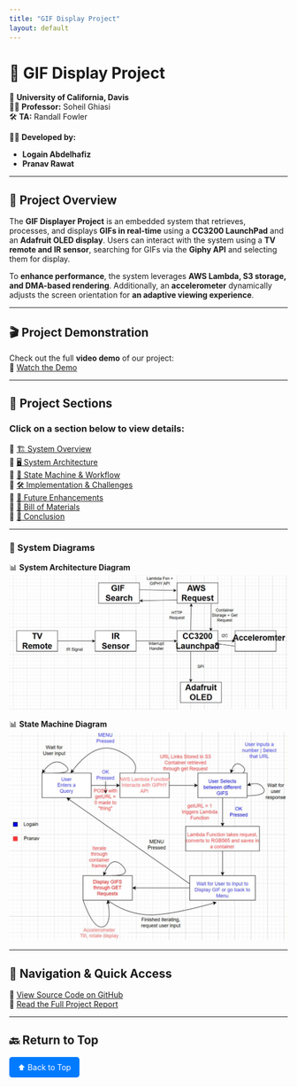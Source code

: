 ```yaml
---
title: "GIF Display Project"
layout: default
---
```


# 🎥 GIF Display Project  
📍 **University of California, Davis**  
👨‍🏫 **Professor:** Soheil Ghiasi  
🛠 **TA:** Randall Fowler  

👨‍💻 **Developed by:**  
- **Logain Abdelhafiz**  
- **Pranav Rawat**  

---

## 📌 **Project Overview**  
The **GIF Displayer Project** is an embedded system that retrieves, processes, and displays **GIFs in real-time** using a **CC3200 LaunchPad** and an **Adafruit OLED display**. Users can interact with the system using a **TV remote and IR sensor**, searching for GIFs via the **Giphy API** and selecting them for display.

To **enhance performance**, the system leverages **AWS Lambda, S3 storage, and DMA-based rendering**. Additionally, an **accelerometer** dynamically adjusts the screen orientation for **an adaptive viewing experience**.

---

## 🎬 **Project Demonstration**
Check out the full **video demo** of our project:  
🎥 [Watch the Demo](https://youtu.be/ePIa4oJOAQ0?si=5XlpDbn1atBiujxr)  

---

## 🔗 **Project Sections**
### **Click on a section below to view details:**
🔹 [🏗 System Overview](system_overview.md)  
🔹 [🖥 System Architecture](system_architecture.md)  
🔹 [🔄 State Machine & Workflow](state_machine.md)  
🔹 [🛠 Implementation & Challenges](implementation.md)  
🔹 [🚀 Future Enhancements](future_enhancements.md)  
🔹 [🧾 Bill of Materials](bill_of_materials.md)  
🔹 [📢 Conclusion](conclusion.md)  

---

### **📌 System Diagrams**
📊 **System Architecture Diagram**  
![System Architecture](assets/System%20Architecture.png)

📊 **State Machine Diagram**  
![State Machine](assets/State%20Machine.png)

---

## 🎯 **Navigation & Quick Access**
💾 [View Source Code on GitHub](https://github.com/logainabd/giphdisplay.github.io)  
📄 [Read the Full Project Report](report.pdf)  

---

## 🔙 **Return to Top**
<a href="#GIF-Display-Project" style="display:inline-block; padding:10px 15px; background:#007bff; color:#fff; text-decoration:none; border-radius:5px;">⬆️ Back to Top</a>
